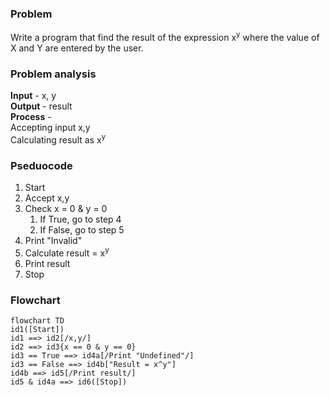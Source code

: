 ### Problem
Write a program that find the result of the expression x<sup>y</sup> where the value of X and Y are entered by the user.

### Problem analysis
**Input** - x, y <br>
**Output** - result <br>
**Process** - <br>
Accepting input x,y <br>
Calculating result as x<sup>y</sup> <br>

### Pseduocode
1. Start
2. Accept x,y
3. Check x = 0 & y = 0
    <ol>
      <li>If True, go to step 4</li>
      <li>If False, go to step 5</li>
    </ol>
4. Print "Invalid"
5. Calculate result = x<sup>y</sup>
6. Print result
7. Stop

### Flowchart

```mermaid
flowchart TD
id1([Start])
id1 ==> id2[/x,y/]
id2 ==> id3{x == 0 & y == 0}
id3 == True ==> id4a[/Print "Undefined"/]
id3 == False ==> id4b["Result = x^y"]
id4b ==> id5[/Print result/]
id5 & id4a ==> id6([Stop])
```
